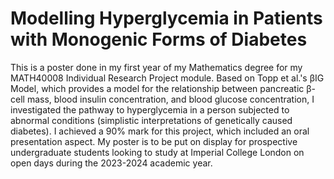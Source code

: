 # Modelling Hyperglycemia in Patients with Monogenic Forms of Diabetes
This is a poster done in my first year of my Mathematics degree for my MATH40008 Individual Research Project module. Based on Topp et al.'s βIG Model, which provides a model for the relationship between pancreatic β-cell mass, blood insulin concentration, and blood glucose concentration, I investigated the pathway to hyperglycemia in a person subjected to abnormal conditions (simplistic interpretations of genetically caused diabetes). I achieved a 90% mark for this project, which included an oral presentation aspect. My poster is to be put on display for prospective undergraduate students looking to study at Imperial College London on open days during the 2023-2024 academic year.

